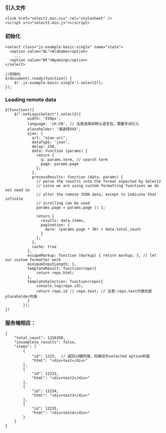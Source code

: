 ### 引入文件

	<link href="select2.min.css" rel="stylesheet" />
	<script src="select2.min.js"></script>

### 初始化

	<select class="js-example-basic-single" name="state">
	  <option value="AL">Alabama</option>
	    ...
	  <option value="WY">Wyoming</option>
	</select>

	//初始化
	$(document).ready(function() {
	    $('.js-example-basic-single').select2();
	});

### Loading remote data

	$(function(){
		$(".notLayuiSelect").select2({
			  width: '550px',
			  language: 'zh-CN', // 注意选择非默认语言包，需要手动引入
			  placeholder: '请选择XXX',
			  ajax: {
			    url: "ajax-uri",
			    dataType: 'json',
			    delay: 250,
			    data: function (params) {
			      return {
			        q: params.term, // search term
			        page: params.page
			      };
			    },
			    processResults: function (data, params) {
			      // parse the results into the format expected by Select2
			      // since we are using custom formatting functions we do not need to
			      // alter the remote JSON data, except to indicate that infinite
			      // scrolling can be used
			      params.page = params.page || 1;
	
			      return {
			        results: data.items,
			        pagination: {
			          more: (params.page * 30) < data.total_count
			        }
			      };
			    },
			    cache: true
			  },
			  escapeMarkup: function (markup) { return markup; }, // let our custom formatter work
			  minimumInputLength: 1,
			  templateResult: function(repo){
				  return repo.html;
			  }, 
			  templateSelection: function(repo){
				  console.log(repo.id);
				  return repo.id || repo.text; // 注意:repo.text代表的是placeholder的值
			  }
			});
	})

### 服务端相应：

	{
	    "total_count": 1316350,
	    "incomplete_results": false,
	    "items": [
	        {
	            "id": 1223,  // 返回id键的值，将被设为selected option的值
	            "html": "<div>test</div>"
	        },
	        {
	            "id": 12233,
	            "html": "<div>test2</div>"
	        },
	        {
	            "id": 12234,
	            "html": "<div>test3</div>"
	        },
	        {
	            "id": 12235,
	            "html": "<div>test4</div>"
	        }
	    ]
	}